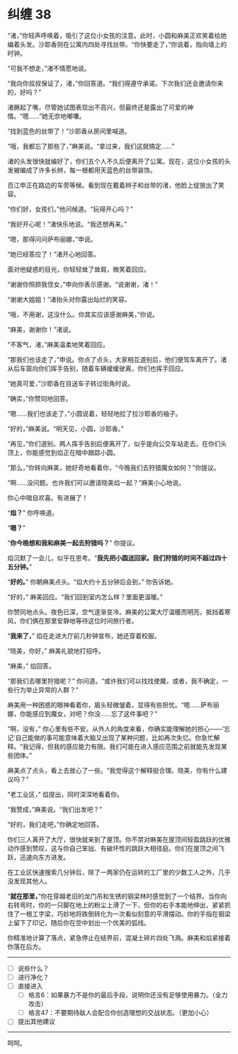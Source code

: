 # 纠缠 38

“渚，”你轻声呼唤着，吸引了这位小女孩的注意。此时，小圆和麻美正欢笑着给她编着头发。沙耶香则在公寓内四处寻找丝带。“你快要走了，”你说着，指向墙上的时钟。

“可我不想走，”渚不情愿地说。

“我向你叔叔保证了，渚，”你回答道。“我们得遵守承诺。下次我们还会邀请你来的，好吗？”

渚撅起了嘴，尽管她试图表现出不高兴，但最终还是露出了可爱的神情。“嗯……”她无奈地嘟囔。

“找到蓝色的丝带了！”沙耶香从房间里喊道。

“哦，我都忘了那些了，”麻美说。“拿过来，我们这就搞定……”

渚的头发很快就编好了，你们五个人不久后便离开了公寓。现在，这位小女孩的头发被编成了许多长辫，每一根都用天蓝色的丝带装饰。

百江申正在路边的车旁等候。看到现在戴着辫子和丝带的渚，他脸上绽放出了笑容。

“你们好，女孩们，”他问候道。“玩得开心吗？”

“我好开心呢！”渚快乐地说。“我还想再来。”

“嗯，那得问问萨布丽娜，”申说。

“她已经答应了！”渚开心地回答。

面对他疑惑的目光，你轻轻耸了耸肩，微笑着回应。

“谢谢你照顾我侄女，”申向你表示感谢。“说谢谢，渚！”

“谢谢大姐姐！”渚抬头对你露出灿烂的笑容。

“哦，不用谢，这没什么。你其实应该感谢麻美，”你说。

“麻美，谢谢你！”渚说。

“不客气，渚，”麻美温柔地笑着回应。

“那我们也该走了，”申说。你点了点头，大家相互道别后，他们便驾车离开了。渚从后车窗向你们挥手告别，随着车辆缓缓驶离，你们也挥手回应。

“她真可爱，”沙耶香在目送车子转过街角时说。

“确实，”你赞同地回答。

“嗯……我们也该走了，”小圆说着，轻轻地拉了拉沙耶香的袖子。

“好的，”麻美说。“明天见，小圆，沙耶香。”

“再见，”你们道别。两人挥手告别后便离开了，似乎是向公交车站走去。在你们头顶上，你能感觉到焰正在暗中跟踪小圆。

“那么，”你转向麻美，她好奇地看着你，“今晚我们去狩猎魔女如何？”你提议。

“啊……没问题。也许我们可以邀请晓美焰一起？”麻美小心地说。

你心中暗自欢喜。有进展了！

“**焰？**” 你呼唤道。

“**嗯？**”

“**你今晚想和我和麻美一起去狩猎吗？**” 你提议。

焰沉默了一会儿，似乎在思考。“**我先把小圆送回家。我们狩猎的时间不超过四十五分钟。**”

“**好的。**” 你朝麻美点头。“焰大约十五分钟后会到，” 你告诉她。

“好的，” 麻美回应。“我们回到室内怎么样？里面更温暖。”

你赞同地点头。夜色已深，空气逐渐变冷。麻美的公寓大厅温暖而明亮，抵挡着寒风，你们俩在那里安静地等待这位时间旅行者。

“**我来了，**” 焰在走进大厅前几秒钟宣布，她还穿着校服。

“晓美，你好，” 麻美礼貌地打招呼。

“麻美，” 焰回答。

“那我们去哪里狩猎呢？” 你问道。“或许我们可以找找使魔，或者，我不确定，一些行为举止异常的人群？”

麻美用一种困惑的眼神看着你，眉头轻微皱着，显得有些担忧。“嗯……萨布丽娜，你能感应到魔女，对吧？你没……忘了这件事吧？”

“啊，没有，” 你心里有些不安。从外人的角度来看，你确实能理解她的担心——‘忘记’自己能做的事可能意味着大脑又出现了某种问题，比如再次失忆。你急忙解释。“我记得，但我的感应能力有限。我们可能在进入感应范围之前就能先发现某些团体。”

麻美点了点头，看上去放心了一些。“我觉得这个解释挺合理。晓美，你有什么建议吗？”

“老工业区，” 焰提出，同时深深地看着你。

“我赞成，”麻美说。“我们出发吧？”

“好的，我们走吧，”你确定地回答。

你们三人离开了大厅，很快就来到了屋顶。你不禁对麻美在屋顶间轻盈跳跃的优雅动作感到赞叹，这与你自己笨拙、有破坏性的跳跃大相径庭。你们在屋顶之间飞跃，迅速向东方进发。

在工业区快速搜索几分钟后，除了一两家仍在运转的工厂里的少数工人之外，几乎没发现其他人。

“**就在那里，**”你在穿越老旧的龙门吊和生锈的钢梁林时感觉到了一个结界。当你向右转弯时，你的一只脚在地上的粉尘上滑了一下，但你的右手本能地伸出，紧紧抓住了一根工字梁，巧妙地将跌倒转化为一次看似刻意的平滑摆动。你的手指在钢梁上留下了印记，随后你在空中划出一个优美的弧线。

你精准地计算了落点，紧急停止在结界前，混凝土碎片四处飞溅。麻美和焰紧接着你落在后方。

---

- [ ] 说些什么？
- [ ] 进行净化？
- [ ] 直接进入
  - [ ] 格言6：如果暴力不是你的最后手段，说明你还没有足够使用暴力。（全力攻击）
  - [ ] 格言47：不要期待敌人会配合你创造理想的交战状态。（更加小心）
- [ ] 提出其他建议

---

呵呵。

